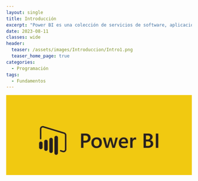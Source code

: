 ```yaml
---
layout: single
title: Introducción
excerpt: "Power BI es una colección de servicios de software, aplicaciones y conectores que funcionan conjuntamente para convertir orígenes de datos sin relación entre sí en información coherente, interactiva y atractiva visualmente."
date: 2023-08-11
classes: wide
header:
  teaser: /assets/images/Introduccion/Intro1.png
  teaser_home_page: true
categories:
  - Programación
tags:
  - Fundamentos
---
```


![](/assets/images/Introduccion/Intro2.jpg)

